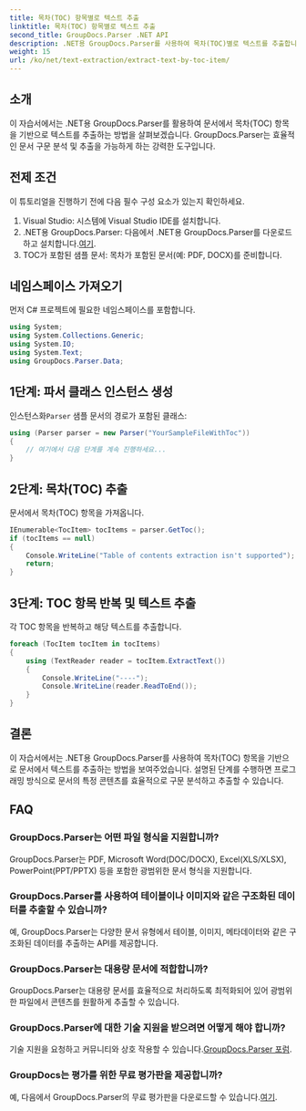 ```yaml
---
title: 목차(TOC) 항목별로 텍스트 추출
linktitle: 목차(TOC) 항목별로 텍스트 추출
second_title: GroupDocs.Parser .NET API
description: .NET용 GroupDocs.Parser를 사용하여 목차(TOC)별로 텍스트를 추출합니다. 구조화된 데이터 추출을 위한 효율적인 문서 구문 분석 기술을 알아보세요.
weight: 15
url: /ko/net/text-extraction/extract-text-by-toc-item/
---
```

## 소개
이 자습서에서는 .NET용 GroupDocs.Parser를 활용하여 문서에서 목차(TOC) 항목을 기반으로 텍스트를 추출하는 방법을 살펴보겠습니다. GroupDocs.Parser는 효율적인 문서 구문 분석 및 추출을 가능하게 하는 강력한 도구입니다.
## 전제 조건
이 튜토리얼을 진행하기 전에 다음 필수 구성 요소가 있는지 확인하세요.
1. Visual Studio: 시스템에 Visual Studio IDE를 설치합니다.
2.  .NET용 GroupDocs.Parser: 다음에서 .NET용 GroupDocs.Parser를 다운로드하고 설치합니다.[여기](https://releases.groupdocs.com/parser/net/).
3. TOC가 포함된 샘플 문서: 목차가 포함된 문서(예: PDF, DOCX)를 준비합니다.

## 네임스페이스 가져오기
먼저 C# 프로젝트에 필요한 네임스페이스를 포함합니다.
```csharp
using System;
using System.Collections.Generic;
using System.IO;
using System.Text;
using GroupDocs.Parser.Data;
```
## 1단계: 파서 클래스 인스턴스 생성
 인스턴스화`Parser` 샘플 문서의 경로가 포함된 클래스:
```csharp
using (Parser parser = new Parser("YourSampleFileWithToc"))
{
    // 여기에서 다음 단계를 계속 진행하세요...
}
```
## 2단계: 목차(TOC) 추출
문서에서 목차(TOC) 항목을 가져옵니다.
```csharp
IEnumerable<TocItem> tocItems = parser.GetToc();
if (tocItems == null)
{
    Console.WriteLine("Table of contents extraction isn't supported");
    return;
}
```
## 3단계: TOC 항목 반복 및 텍스트 추출
각 TOC 항목을 반복하고 해당 텍스트를 추출합니다.
```csharp
foreach (TocItem tocItem in tocItems)
{
    using (TextReader reader = tocItem.ExtractText())
    {
        Console.WriteLine("----");
        Console.WriteLine(reader.ReadToEnd());
    }
}
```

## 결론
이 자습서에서는 .NET용 GroupDocs.Parser를 사용하여 목차(TOC) 항목을 기반으로 문서에서 텍스트를 추출하는 방법을 보여주었습니다. 설명된 단계를 수행하면 프로그래밍 방식으로 문서의 특정 콘텐츠를 효율적으로 구문 분석하고 추출할 수 있습니다.

## FAQ
### GroupDocs.Parser는 어떤 파일 형식을 지원합니까?
GroupDocs.Parser는 PDF, Microsoft Word(DOC/DOCX), Excel(XLS/XLSX), PowerPoint(PPT/PPTX) 등을 포함한 광범위한 문서 형식을 지원합니다.
### GroupDocs.Parser를 사용하여 테이블이나 이미지와 같은 구조화된 데이터를 추출할 수 있습니까?
예, GroupDocs.Parser는 다양한 문서 유형에서 테이블, 이미지, 메타데이터와 같은 구조화된 데이터를 추출하는 API를 제공합니다.
### GroupDocs.Parser는 대용량 문서에 적합합니까?
GroupDocs.Parser는 대용량 문서를 효율적으로 처리하도록 최적화되어 있어 광범위한 파일에서 콘텐츠를 원활하게 추출할 수 있습니다.
### GroupDocs.Parser에 대한 기술 지원을 받으려면 어떻게 해야 합니까?
 기술 지원을 요청하고 커뮤니티와 상호 작용할 수 있습니다.[GroupDocs.Parser 포럼](https://forum.groupdocs.com/c/parser/17).
### GroupDocs는 평가를 위한 무료 평가판을 제공합니까?
예, 다음에서 GroupDocs.Parser의 무료 평가판을 다운로드할 수 있습니다.[여기](https://releases.groupdocs.com/).